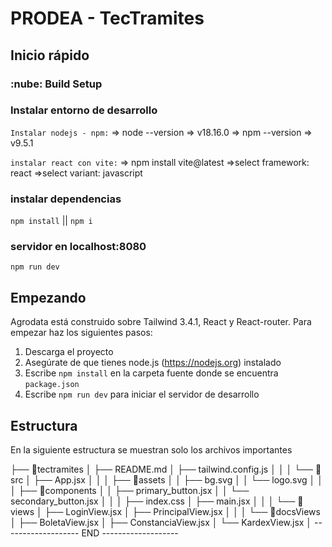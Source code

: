 # PRODEA - TecTramites

## Inicio rápido

### :nube: Build Setup

### Instalar entorno de desarrollo

`Instalar nodejs - npm:`
 => node --version
  => v18.16.0
 => npm --version
  => v9.5.1

`instalar react con vite:`
 => npm install vite@latest
    =>select framework: react
    =>select variant: javascript

### instalar dependencias

`npm install` || `npm i`

### servidor en localhost:8080

`npm run dev`

## Empezando

Agrodata está construido sobre Tailwind 3.4.1, React y React-router. Para empezar haz los siguientes pasos:

1. Descarga el proyecto
2. Asegúrate de que tienes node.js (<https://nodejs.org>) instalado
3. Escribe `npm install` en la carpeta fuente donde se encuentra `package.json`
4. Escribe `npm run dev` para iniciar el servidor de desarrollo

## Estructura

En la siguiente estructura  se muestran solo los archivos importantes

├── 📁tectramites
│   ├── README.md
│   ├── tailwind.config.js
│   │
│   └── 📁src
│       ├── App.jsx
│       │
│       ├── 📁assets
│       │   ├── bg.svg
│       │   └── logo.svg
│       │
│       ├── 📁components
│       │   ├── primary_button.jsx
│       │   └── secondary_button.jsx
│       │
│       ├── index.css
│       ├── main.jsx
│       │
│       └── 📁views
│           ├── LoginView.jsx
│           ├── PrincipalView.jsx
│           │
│           └── 📁docsViews
│               ├── BoletaView.jsx
│               ├── ConstanciaView.jsx
│               └── KardexView.jsx
│
------------------- END -------------------
